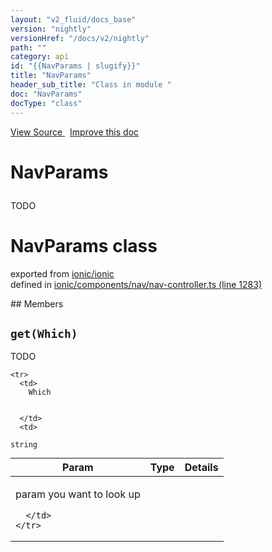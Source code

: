```yaml
---
layout: "v2_fluid/docs_base"
version: "nightly"
versionHref: "/docs/v2/nightly"
path: ""
category: api
id: "{{NavParams | slugify}}"
title: "NavParams"
header_sub_title: "Class in module "
doc: "NavParams"
docType: "class"
---
```



<div class="improve-docs">
  <a href='http://github.com/driftyco/ionic2/tree/master/ionic/components/nav/nav-controller.ts#L1282'>
    View Source
  </a>
  &nbsp;
  <a href='http://github.com/driftyco/ionic2/edit/master/ionic/components/nav/nav-controller.ts#L1282'>
    Improve this doc
  </a>
</div>




<h1 class="api-title">

  NavParams



</h1>





<p>TODO</p>


<h1 class="class export">NavParams <span class="type">class</span></h1>
<p class="module">exported from <a href='undefined'>ionic/ionic</a><br/>
defined in <a href="https://github.com/driftyco/ionic2/tree/master/ionic/components/nav/nav-controller.ts#L1283-L1305">ionic/components/nav/nav-controller.ts (line 1283)</a>
</p>
## Members

<div id="get"></div>
<h2>
  <code>get(Which)</code>

</h2>

TODO



<table class="table" style="margin:0;">
  <thead>
    <tr>
      <th>Param</th>
      <th>Type</th>
      <th>Details</th>
    </tr>
  </thead>
  <tbody>
    
    <tr>
      <td>
        Which
        
        
      </td>
      <td>
        
  <code>string</code>
      </td>
      <td>
        <p>param you want to look up</p>

        
      </td>
    </tr>
    
  </tbody>
</table>









